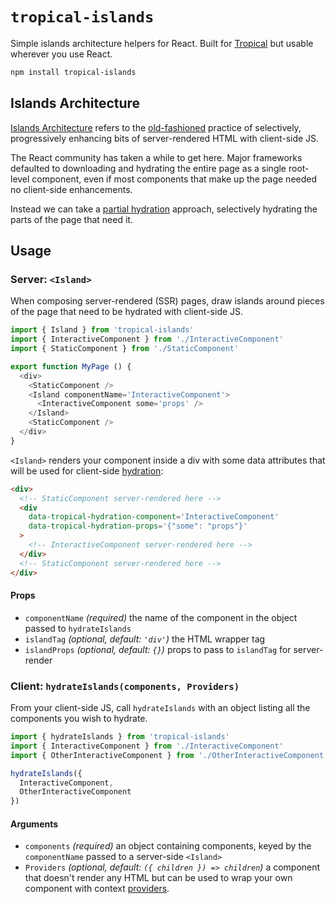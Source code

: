 # `tropical-islands`

Simple islands architecture helpers for React. Built for [Tropical](https://tropical.js.org/) but usable wherever you use React.

```bash
npm install tropical-islands
```

## Islands Architecture

[Islands Architecture](https://jasonformat.com/islands-architecture/) refers to the [old-fashioned](https://www.bensmithett.com/declarative-js-components-with-viewloader-js/) practice of selectively, progressively enhancing bits of server-rendered HTML with client-side JS.

The React community has taken a while to get here. Major frameworks defaulted to downloading and hydrating the entire page as a single root-level component, even if most components that make up the page needed no client-side enhancements.

Instead we can take a [partial hydration](https://markus.oberlehner.net/blog/partial-hydration-concepts-lazy-and-active/) approach, selectively hydrating the parts of the page that need it.

## Usage

### Server: `<Island>`

When composing server-rendered (SSR) pages, draw islands around pieces of the page that need to be hydrated with client-side JS.

```javascript
import { Island } from 'tropical-islands'
import { InteractiveComponent } from './InteractiveComponent'
import { StaticComponent } from './StaticComponent'

export function MyPage () {
  <div>
    <StaticComponent />
    <Island componentName='InteractiveComponent'>
      <InteractiveComponent some='props' />
    </Island>
    <StaticComponent />
  </div>
}
```

`<Island>` renders your component inside a div with some data attributes that will be used for client-side [hydration](https://reactjs.org/docs/react-dom.html#hydrate):

```html
<div>
  <!-- StaticComponent server-rendered here -->
  <div
    data-tropical-hydration-component='InteractiveComponent'
    data-tropical-hydration-props='{"some": "props"}'
  >
    <!-- InteractiveComponent server-rendered here -->
  </div>
  <!-- StaticComponent server-rendered here -->
</div>
```

#### Props

- `componentName` *(required)* the name of the component in the object passed to `hydrateIslands`
- `islandTag` *(optional, default: `'div'`)* the HTML wrapper tag
- `islandProps` *(optional, default: `{}`)* props to pass to `islandTag` for server-render

### Client: `hydrateIslands(components, Providers)`

From your client-side JS, call `hydrateIslands` with an object listing all the components you wish to hydrate.

```javascript
import { hydrateIslands } from 'tropical-islands'
import { InteractiveComponent } from './InteractiveComponent'
import { OtherInteractiveComponent } from './OtherInteractiveComponent'

hydrateIslands({
  InteractiveComponent,
  OtherInteractiveComponent
})
```

#### Arguments

- `components` *(required)* an object containing components, keyed by the `componentName` passed to a server-side `<Island>`
- `Providers` *(optional, default: `({ children }) => children`)* a component that doesn't render any HTML but can be used to wrap your own component with context [providers](https://reactjs.org/docs/context.html#contextprovider).

